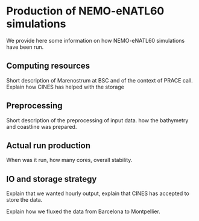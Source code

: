 #  Production of NEMO-eNATL60 simulations

We provide here some information on how NEMO-eNATL60 simulations have been run. 
<UNDER CONTRUCTION>


## Computing resources 

Short description of Marenostrum at BSC and of the context of PRACE call. Explain how CINES has helped with the storage


## Preprocessing

Short description of the preprocessing of input data. how the bathymetry and coastline was prepared. 


## Actual run production 

When was it run, how many cores, overall stability. 


## IO and storage strategy 

Explain that we wanted hourly output, explain that CINES has accepted to store the data.

Explain how we fluxed the data from Barcelona to Montpellier.
